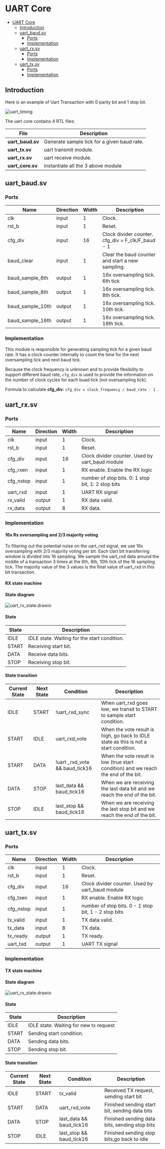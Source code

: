 # UART Core

- [UART Core](#uart-core)
  - [Introduction](#introduction)
  - [uart\_baud.sv](#uart_baudsv)
    - [Ports](#ports)
    - [Implementation](#implementation)
  - [uart\_rx.sv](#uart_rxsv)
    - [Ports](#ports-1)
    - [Implementation](#implementation-1)
  - [uart\_tx.sv](#uart_txsv)
    - [Ports](#ports-2)
    - [Implementation](#implementation-2)


## Introduction

Here is an example of Uart Transaction with 0 parity bit and 1 stop bit.

![uart_timing](assets/uart_timing.svg)

The uart core contains 4 RTL files:

| File             | Description                                 |
| ---------------- | ------------------------------------------- |
| **uart_baud.sv** | Generate sample tick for a given baud rate. |
| **uart_tx.sv**   | uart transmit module.                       |
| **uart_rx.sv**   | uart receive module.                        |
| **uart_core.sv** | instantiate all the 3 above module          |



## uart_baud.sv

### Ports

| Name           | Direction | Width | Description                                       |
| -------------- | --------- | ----- | ------------------------------------------------- |
| clk            | input     | 1     | Clock.                                            |
| rst_b          | input     | 1     | Reset.                                            |
| cfg_div        | input     | 16    | Clock divider counter. cfg_div = F_clk/F_baud - 1 |
| baud_clear     | input     | 1     | Clear the baud counter and start a new sampling.  |
| baud_sample_6th  | output    | 1     | 16x oversampling tick. 6th tick                   |
| baud_sample_8th  | output    | 1     | 16x oversampling tick. 8th tick.                  |
| baud_sample_10th | output    | 1     | 16x oversampling tick. 10th tick.                 |
| baud_sample_16th | output    | 1     | 16x oversampling tick. 16th tick.                 |

### Implementation

This module is responsible for generating sampling tick for a given baud rate. It has a clock counter internally to count the time for the next oversampling tick and next baud tick.

Because the clock frequency is unknown and to provide flexibility to support different baud rate, `cfg_div` is used to provide the information on the number of clock cycles for each buad tick (not oversampling tick).

Formula to calculate **cfg_div**: `cfg_div = clock_frequency / baud_rate - 1 `.

## uart_rx.sv

### Ports

| Name      | Direction | Width | Description                                        |
| --------- | --------- | ----- | -------------------------------------------------- |
| clk       | input     | 1     | Clock.                                             |
| rst_b     | input     | 1     | Reset.                                             |
| cfg_div   | input     | 16    | Clock divider counter. Used by uart_baud module    |
| cfg_rxen  | input     | 1     | RX enable. Enable the RX logic                     |
| cfg_nstop | input     | 1     | number of stop bits. 0: 1 stop bit, 1: 2 stop bits |
| uart_rxd  | input     | 1     | UART RX signal                                     |
| rx_valid  | output    | 1     | RX data valid.                                     |
| rx_data   | output    | 8     | RX data.                                           |

### Implementation

#### 16x Rx oversampling and 2/3 majority voting

To filtering out the potential noise on the uart_rxd signal, we use 16x oversampling with 2/3 majority voting per bit. Each Uart bit transferring window is divided into 16 sampling. We sample the uart_rxd data around the middle of a transaction 3 times at the 6th, 8th, 10th tick of the 16 sampling tick. The majority value of the 3 values is the final value of uart_rxd in this bit transaction.

#### RX state machine

#### State diagram

![uart_rx_state.drawio](assets/uart_rx_state.drawio.svg)

#### State

| State | Description                                  |
| ----- | -------------------------------------------- |
| IDLE  | IDLE state. Waiting for the start condition. |
| START | Receiving start bit.                         |
| DATA  | Receive data bits.                           |
| STOP  | Receiving stop bit.                          |

#### State transition

| Current State | Next State | Condition                      | Description                                                                           |
| ------------- | ---------- | ------------------------------ | ------------------------------------------------------------------------------------- |
| IDLE          | START      | !uart_rxd_sync                 | When uart_rxd goes low, we transit to START to sample start condition.                |
| START         | IDLE       | uart_rxd_vote                  | When the vote result is high, go back to IDLE state as this is not a start condition. |
| START         | DATA       | !uart _rxd_vote && baud_tick16 | When the vote result is low (true start condition) and we reach the end of the bit.   |
| DATA          | STOP       | last_data && baud_tick16       | When we are receiving the last data bit and we reach the end of the bit.              |
| STOP          | IDLE       | last_stop && baud_tick16       | When we are receiving the last stop bit and we reach the end of the bit.              |

## uart_tx.sv

### Ports

| Name      | Direction | Width | Description                                          |
| --------- | --------- | ----- | ---------------------------------------------------- |
| clk       | input     | 1     | Clock.                                               |
| rst_b     | input     | 1     | Reset.                                               |
| cfg_div   | input     | 16    | Clock divider counter. Used by uart_baud module      |
| cfg_txen  | input     | 1     | RX enable. Enable RX logic                           |
| cfg_nstop | input     | 1     | number of stop bits. 0 - 1 stop bit, 1 - 2 stop bits |
| tx_valid  | input     | 1     | TX data valid.                                       |
| tx_data   | input     | 8     | TX data.                                             |
| tx_ready  | output    | 1     | TX ready.                                            |
| uart_txd  | output    | 1     | UART TX signal                                       |

### Implementation

#### TX state machine

#### State diagram

![uart_rx_state.drawio](assets/uart_tx_state.drawio.svg)

#### State

| State | Description                            |
| ----- | -------------------------------------- |
| IDLE  | IDLE state. Waiting for new tx request |
| START | Sending start condition.               |
| DATA  | Sending data bits.                     |
| STOP  | Sending stop bit.                      |

#### State transition

| Current State | Next State | Condition                | Description                                   |
| ------------- | ---------- | ------------------------ | --------------------------------------------- |
| IDLE          | START      | tx_valid                 | Received TX request, sending start bit        |
| START         | DATA       | uart_rxd_vote            | Finished sending start bit, sending data bits |
| DATA          | STOP       | last_data && baud_tick16 | Finished sending data bits, sending stop bits |
| STOP          | IDLE       | last_stop && baud_tick16 | Finished sending stop bits,go back to idle    |



